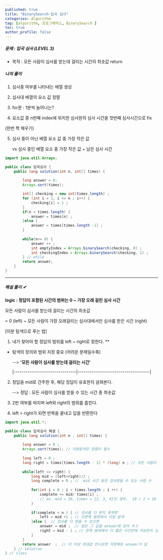 ```yaml
---
published: true
title: "BinarySearch-입국 심사" 
categories: Algorithm 
tag: [algorithm, 프로그래머스, BinarySearch ] 
toc: true
author_profile: false 
---
```




##### 문제 : 입국 심사 (LEVEL 3)

* 목적 : 모든 사람이 심사를 받는데 걸리는 시간의 최솟값 return  



##### 나의 풀이

1. 심사중 여부를 나타내는 배열 생성 

2. 심사대 배열의 요소 값 정렬 

3. for문 : 1분씩 늘어나는? 

4.  요소값 중 n번째 index에 위치한 심사원의 심사 시간을 첫번째 심사시간으로 fix 

   (한번 쫙 채우기)

5. 심사 중이 아닌 배열 요소 값 중 가장 작은 값 

   vs 심사 중인 배열 요소 중 가장 작은 값 + 남은 심사 시간 



```java
import java.util.Arrays;

public class 입국심사 {
	public long solution(int n, int[] times) {
        
		long answer = 0;        
		Arrays.sort(times);

		int[] checking = new int[times.length] ; 
		for (int i = 1; i <= n ; i++) {
			checking[i] = 1 ; 
		} 
		if(n < times.length) {
			answer = times[n] ; 
		}else {
			answer = times[times.length -1] ; 
		}
       
        while(n>= 0) {
        	answer ++ ;
        	int emptyIndex = Arrays.binarySearch(checking, 0) ; 
        	int checkingIndex = Arrays.binarySearch(checking, 1) ;        
        } // while     
        return answer;
    }
}
```











---

##### 해설 풀이 ✔

**logic : 정답이 포함된 시간의 범위는 0 ~ 가장 오래 걸린 심사 시간**

모든 사람이 심사를 받는데 걸리는 시간의 최솟값

 = 0 (left) ~ 모든 사람이 가장 오래걸리는 심사대에서만 심사를 받은 시간 (right)



[이분 탐색으로 푸는 법] 

1. 내가 찾아야 할 정답의 범위를 left ~ right로 정한다. ** 
  * 탐색의 정의와 범위 지정 중요 (어려운 문제일수록)

    --> **'모든 사람이 심사를 받는데 걸리는 시간'**

    |--------------------------------|-------------------------------------|

2. 정답을 mid로 간주한 후, 해당 정답이 유효한지 살펴본다.

   --> 정답 : 모든 사람이 심사를 받을 수 있는 시간 중 최솟값 

3. 2번 여부를 따지며 left와 right의 범위를 좁힌다.

4. left > right가 되면 반복을 끝내고 답을 반환한다



```java
import java.util.*;

public class 입국심사_해설 {
	public long solution(int n , int[] times) {
		
		long answer = 0 ; 
		Arrays.sort(times); // 이분탐색은 정렬이 필수 
		
		long left = 0 ; 
		long right = times[times.length - 1] * (long) n ; // 모든 사람이 가장 느리게 심사 
		
		while(left <= right) {
			long mid = (left+right)/2 ; 
			long complete = 0 ; //  mid 시간 동안 검사받을 수 있는 사람 수 
			
			for(int i = 0 ; i < times.length ; i ++) {
				complete += mid/ times[i] ; 
                // ex. mid = 10, times = {2, 3, 4}인 경우,  10 / 2 + 10 / 3 + 10 / 4로 총 5+3+2=10명 가능
			}
		
			if(complete < n ) { // 검사를 다 받지 못하면 
				left = mid +1 ; // 오른쪽 범위에서 이분 탐색 
			}else {  // 검사를 다 받을 수 있으면 
				answer = mid ;  // 일단 그 값을 answer에 담아 두고
				right = mid - 1 ; // 왼쪽 범위에서 더 짧은 시간안에 가능한지 검사 	
			}
		}
		return answer  ;  // 더 이상 최대값 안나오면 저장해둔 answer가 답	
	} // solution
} // class 
```

